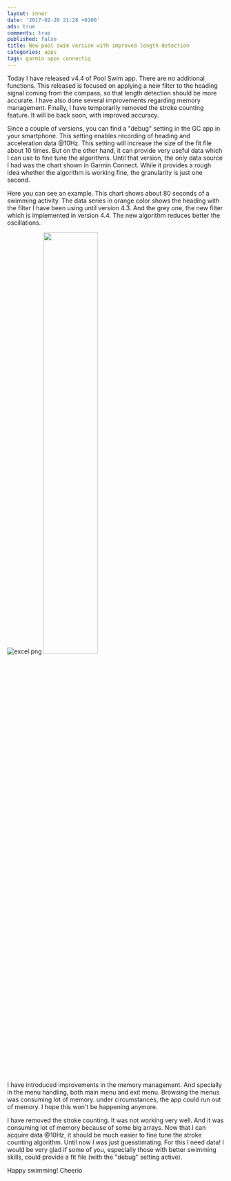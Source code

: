 ```yaml
---
layout: inner
date: '2017-02-20 21:28 +0100'
ads: true
comments: true
published: false
title: New pool swim version with improved length detection
categories: apps
tags: garmin apps connectiq
---
```

Today I have released v4.4 of Pool Swim app. There are no additional functions. This released is focused on applying a new filter to the heading signal coming from the compass, so that length detection should be more accurate. I have also done several improvements regarding memory management. Finally, I have temporarily removed the stroke counting feature. It will be back soon, with improved accuracy. 

Since a couple of versions, you can find a "debug" setting in the GC app in your smartphone. This setting enables recording of heading and acceleration data @10Hz. This setting will increase the size of the fit file about 10 times. But on the other hand, it can provide very useful data which I can use to fine tune the algorithms. 
Until that version, the only data source I had was the chart shown in Garmin Connect. While it provides a rough idea whether the algorithm is working fine, the granularity is just one second. 

Here you can see an example. This chart shows about 80 seconds of a swimming activity. The data series in orange color shows the heading with the filter I have been using until version 4.3. And the grey one, the new filter which is implemented in version 4.4. The new algorithm reduces better the oscillations.

![excel.png]({{site.baseurl}}/images/excel.png)
<img src="{{site.baseurl}}/images/garmin express.png" width="50%">

I have introduced improvements in the memory management. And specially in the menu handling, both main menu and exit menu. Browsing the menus was consuming lot of memory. under circumstances, the app could run out of memory. I hope this won't be happening anymore. 

I have removed the stroke counting. It was not working very well. And it was consuming lot of memory because of some big arrays. Now that I can acquire data @10Hz, it should be much easier to fine tune the stroke counting algorithm. Until now I was just guesstimating. For this I need data! I would be very glad if some of you, especially those with better swimming skills, could provide a fit file (with the "debug" setting active).

Happy swimming!
Cheerio


